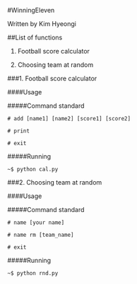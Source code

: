 #WinningEleven

Written by Kim Hyeongi

##List of functions
1. Football score calculator

2. Choosing team at random

###1. Football score calculator

####Usage

#####Command standard
    
    # add [name1] [name2] [score1] [score2]
    
    # print

    # exit

#####Running

    ~$ python cal.py

###2. Choosing team at random

####Usage

#####Command standard
    
    # name [your name]
    
    # name rm [team_name]

    # exit

#####Running

    ~$ python rnd.py
